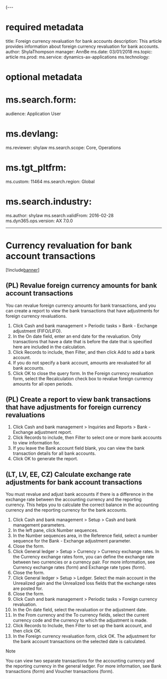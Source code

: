 (---
# required metadata

title: Foreign currency revaluation for bank accounts
description: This article provides information about foreign currency revaluation for bank accounts.
author: ShylaThompson
manager: AnnBe
ms.date: 03/01/2018
ms.topic: article
ms.prod: 
ms.service: dynamics-ax-applications
ms.technology: 

# optional metadata

# ms.search.form:
audience: Application User
# ms.devlang: 
ms.reviewer: shylaw
ms.search.scope: Core, Operations
# ms.tgt_pltfrm: 
ms.custom: 11464
ms.search.region: Global
# ms.search.industry: 
ms.author: shylaw
ms.search.validFrom: 2016-02-28
ms.dyn365.ops.version: AX 7.0.0

---

# Currency revaluation for bank account transactions

[!include[banner](../includes/banner.md)]

## (PL) Revalue foreign currency amounts for bank account transactions

You can revalue foreign currency amounts for bank transactions, and you can create a report to view the bank transactions that have adjustments for foreign currency revaluations. 

1. Click Cash and bank management > Periodic tasks > Bank - Exchange adjustment (FIFO/LIFO). 
2. In the On date field, enter an end date for the revaluation. Only transactions that have a date that is before the date that is specified here are included in the calculation. 
3. Click Records to include, then Filter, and then click Add to add a bank account. 
4. If you do not specify a bank account, amounts are revaluated for all bank accounts. 
5. Click OK to close the query form. In the Foreign currency revaluation form, select the Recalculation check box to revalue foreign currency amounts for all open periods. 

## (PL) Create a report to view bank transactions that have adjustments for foreign currency revaluations

1. Click Cash and bank management > Inquiries and Reports > Bank - Exchange adjustment report. 
2. Click Records to include, then Filter to select one or more bank accounts to view information for. 
3. If you leave the Bank account field blank, you can view the bank transaction details for all bank accounts. 
4. Click OK to generate the report. 

## (LT, LV, EE, CZ) Calculate exchange rate adjustments for bank account transactions

You must revalue and adjust bank accounts if there is a difference in the exchange rate between the accounting currency and the reporting currency. This helps you to calculate the correct balance in the accounting currency and the reporting currency for the bank accounts. 

1. Click Cash and bank management > Setup > Cash and bank management parameters. 
2. In the left pane, click Number sequences. 
3. In the Number sequences area, in the Reference field, select a number sequence for the Bank - Exchange adjustment parameter. 
4. Close the form. 
5. Click General ledger > Setup > Currency > Currency exchange rates. In the Currency exchange rates form, you can define the exchange rate between two currencies or a currency pair. For more information, see Currency exchange rates (form) and Exchange rate types (form). 
6. Close the form. 
7. Click General ledger > Setup > Ledger. Select the main account in the Unrealized gain and the Unrealized loss fields that the exchange rates are posted for. 
8. Close the form. 
9. Click Cash and bank management > Periodic tasks > Foreign currency revaluation. 
10. In the On date field, select the revaluation or the adjustment date. 
11. In the From currency and the To currency fields, select the current currency code and the currency to which the adjustment is made. 
12. Click Records to Include, then Filter to set up the bank account, and then click OK. 
13. In the Foreign currency revaluation form, click OK. The adjustment for the bank account transactions on the selected date is calculated. 
   > [!NOTE]
   > You can view two separate transactions for the accounting currency and the reporting currency in the general ledger. For more information, see Bank transactions (form) and Voucher transactions (form). 
